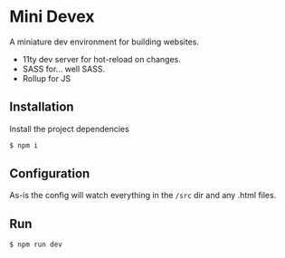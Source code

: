 # Mini Devex

A miniature dev environment for building websites.

- 11ty dev server for hot-reload on changes.
- SASS for... well SASS.
- Rollup for JS

## Installation

Install the project dependencies

```bash
$ npm i
```

## Configuration

As-is the config will watch everything in the `/src` dir and any .html files.

## Run

```bash
$ npm run dev
```
